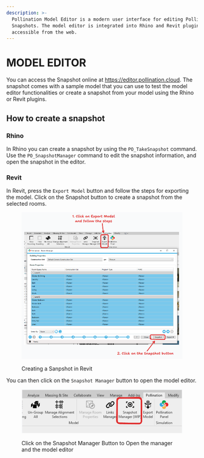 ```yaml
---
description: >-
  Pollination Model Editor is a modern user interface for editing Pollination
  Snapshots. The model editor is integrated into Rhino and Revit plugins and is
  accessible from the web.
---
```


# MODEL EDITOR

You can access the Snapshot online at https://editor.pollination.cloud. The snapshot comes with a sample model that you can use to test the model editor functionalities or create a snapshot from your model using the Rhino or Revit plugins.

## How to create a snapshot

### Rhino

In Rhino you can create a snapshot by using the `PO_TakeSnapshot` command. Use the `PO_SnapshotManager` command to edit the snapshot information, and open the snapshot in the editor.

### Revit

In Revit, press the `Export Model` button and follow the steps for exporting the model. Click on the Snapshot button to create a snapshot from the selected rooms.

<figure><img src="../.gitbook/assets/image.png" alt=""><figcaption><p>Creating a Sanpshot in Revit</p></figcaption></figure>

You can then click on the `Snapshot Manager` button to open the model editor.

<figure><img src="../.gitbook/assets/image (1).png" alt=""><figcaption><p>Click on the Snapshot Manager Button to Open the manager and the model editor</p></figcaption></figure>

